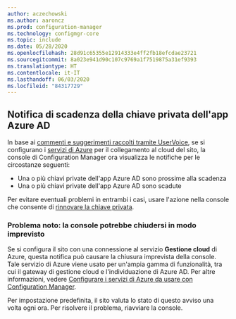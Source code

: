 ```yaml
---
author: aczechowski
ms.author: aaroncz
ms.prod: configuration-manager
ms.technology: configmgr-core
ms.topic: include
ms.date: 05/28/2020
ms.openlocfilehash: 28d91c65355e12914333e4ff2fb18efcdae23721
ms.sourcegitcommit: 8a023e941d90c107c9769a1f7519875a31ef9393
ms.translationtype: HT
ms.contentlocale: it-IT
ms.lasthandoff: 06/03/2020
ms.locfileid: "84317729"
---
```

## <a name="notification-for-azure-ad-app-secret-key-expiration"></a><a name="bkmk_alertkey"></a> Notifica di scadenza della chiave privata dell'app Azure AD

<!--6386392-->

In base ai [commenti e suggerimenti raccolti tramite UserVoice](https://configurationmanager.uservoice.com/forums/300492/suggestions/40438012), se si configurano i [servizi di Azure](../../../../servers/deploy/configure/azure-services-wizard.md) per il collegamento al cloud del sito, la console di Configuration Manager ora visualizza le notifiche per le circostanze seguenti:

- Una o più chiavi private dell'app Azure AD sono prossime alla scadenza
- Una o più chiavi private dell'app Azure AD sono scadute

Per evitare eventuali problemi in entrambi i casi, usare l'azione nella console che consente di [rinnovare la chiave privata](../../../../servers/deploy/configure/azure-services-wizard.md#bkmk_renew).

### <a name="known-issue-console-may-unexpectedly-close"></a><a name="ki_console"></a> Problema noto: la console potrebbe chiudersi in modo imprevisto
<!--7329690-->
Se si configura il sito con una connessione al servizio **Gestione cloud** di Azure, questa notifica può causare la chiusura imprevista della console. Tale servizio di Azure viene usato per un'ampia gamma di funzionalità, tra cui il gateway di gestione cloud e l'individuazione di Azure AD. Per altre informazioni, vedere [Configurare i servizi di Azure da usare con Configuration Manager](../../../../servers/deploy/configure/azure-services-wizard.md#available-services).

Per impostazione predefinita, il sito valuta lo stato di questo avviso una volta ogni ora. Per risolvere il problema, riavviare la console.
